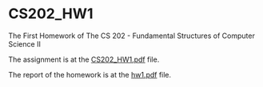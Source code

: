 # CS202_HW1
The First Homework of The CS 202 - Fundamental Structures of Computer Science II

The assignment is at the [CS202_HW1.pdf](CS202_HW1.pdf) file.

The report of the homework is at the [hw1.pdf](hw1.pdf) file.

